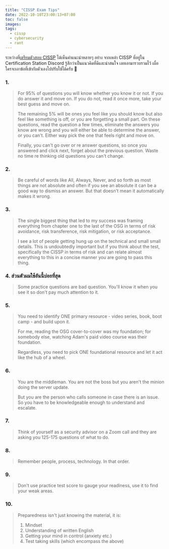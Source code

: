 ```yaml
---
title: "CISSP Exam Tips"
date: 2022-10-10T23:00:13+07:00
toc: false
images:
tags:
  - cissp
  - cybersecurity
  - rant
---
```


ระหว่างที่[เตรียมตัวสอบ CISSP](/posts/cissp-exam-preparation-review) ได้เห็นคำแนะนำหลายๆ อย่าง จากเหล่า CISSP ที่อยู่ใน Certification Station Discord รู้สึกว่าเป็นแนวคิดที่ดีและน่าสนใจ เลยเอามารวบรวมไว้ เผื่อใครจะเอาข้อที่เข้ากับตัวเองไปปรับใช้ได้ครับ 🙂

### 1.
> For 95% of questions you will know whether you know it or not. If you do answer it and move on. If you do not, read it once more, take your best guess and move on.
>
> The remaining 5% will be ones you feel like you should know but also feel like something is off, or you are forgetting a small part. On these questions, read the question a few times, eliminate the answers you know are wrong and you will either be able to determine the answer, or you can't. Either way pick the one that feels right and move on.
>
> Finally, you can't go over or re answer questions, so once you answered and click next, forget about the previous question. Waste no time re thinking old questions you can't change.

### 2.
> Be careful of words like All, Always, Never, and so forth as most things are not absolute and often if you see an absolute it can be a good way to dismiss an answer. But that doesn't mean it automatically makes it wrong.

### 3.
> The single biggest thing that led to my success was framing everything from chapter one to the last of the OSG in terms of risk avoidance, risk transference, risk mitigation, or risk acceptance.
>
> I see a lot of people getting hung up on the technical and small small details. This is undoubtedly important but if you think about the test, specifically the CISSP in terms of risk and can relate almost everything to this in a concise manner you are going to pass this thing. 

### 4. ส่วนตัวผมใช้อันนี้บ่อยที่สุด
> Some practice questions are bad question. You'll know it when you see it so don't pay much attention to it.

### 5.
> You need to identify ONE primary resource - video series, book, boot camp - and build upon it.
>
> For me, reading the OSG cover-to-cover was my foundation; for somebody else, watching Adam's paid video course was their foundation. 
>
> Regardless, you need to pick ONE foundational resource and let it act like the hub of a wheel.

### 6.
> You are the middleman. You are not the boss but you aren't the minion doing the server update.
>
> But you are the person who calls someone in case there is an issue. So you have to be knowledgeable enough to understand and escalate.

### 7.
> Think of yourself as a security advisor on a Zoom call and they are asking you 125-175 questions of what to do.

### 8.
> Remember people, process, technology. In that order.

### 9.
> Don't use practice test score to gauge your readiness, use it to find your weak areas.

### 10.
> Preparedness isn't just knowing the material, it is:
> 1. Mindset
> 2. Understanding of written English
> 3. Getting your mind in control (anxiety etc.)
> 4. Test taking skills (which encompass the above)
